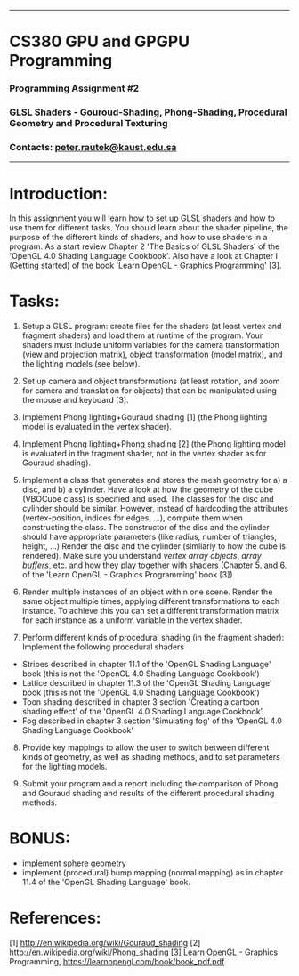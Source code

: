 --------------------------------------------------------------------
# CS380 GPU and GPGPU Programming
### Programming Assignment #2
### GLSL Shaders - Gouroud-Shading, Phong-Shading, Procedural Geometry and Procedural Texturing
### Contacts: peter.rautek@kaust.edu.sa
--------------------------------------------------------------------

# Introduction: 

In this assignment you will learn how to set up GLSL shaders and how to use them for different tasks. 
You should learn about the shader pipeline, the purpose of the different kinds of shaders, and how to use shaders in a program.
As a start review Chapter 2 'The Basics of GLSL Shaders' of the 'OpenGL 4.0 Shading Language Cookbook'. 
Also have a look at Chapter I (Getting started) of the book 'Learn OpenGL - Graphics Programming' [3].

# Tasks:

1. Setup a GLSL program: create files for the shaders (at least vertex and fragment shaders) and load them at runtime of the program. 
Your shaders must include uniform variables for the camera transformation (view and projection matrix), object transformation (model matrix), and the lighting models (see below).

2. Set up camera and object transformations (at least rotation, and zoom for camera and translation for objects) that can be manipulated using the mouse and keyboard [3].

3. Implement Phong lighting+Gouraud shading [1] (the Phong lighting model is evaluated in the vertex shader).

4. Implement Phong lighting+Phong shading [2] (the Phong lighting model is evaluated in the fragment shader, not in the vertex shader as for Gouraud shading).

5. Implement a class that generates and stores the mesh geometry for a) a disc, and b) a cylinder.
Have a look at how the geometry of the cube (VBOCube class) is specified and used. 
The classes for the disc and cylinder should be similar. However, instead of hardcoding the attributes (vertex-position, indices for edges, ...), compute them when constructing the class. 
The constructor of the disc and the cylinder should have appropriate parameters (like radius, number of triangles, height, ...)
Render the disc and the cylinder (similarly to how the cube is rendered). Make sure you understand _vertex array objects_, _array buffers_, etc. and how they play together with shaders (Chapter 5. and 6. of the 'Learn OpenGL - Graphics Programming' book [3])


6. Render multiple instances of an object within one scene. Render the same object multiple times, applying different transformations to each instance. 
To achieve this you can set a different transformation matrix for each instance as a uniform variable in the vertex shader.

7. Perform different kinds of procedural shading (in the fragment shader):
Implement the following procedural shaders 
- Stripes described in chapter 11.1 of the 'OpenGL Shading Language' book (this is not the 'OpenGL 4.0 Shading Language Cookbook')
- Lattice described in chapter 11.3 of the 'OpenGL Shading Language' book (this is not the 'OpenGL 4.0 Shading Language Cookbook')
- Toon shading described in chapter 3 section 'Creating a cartoon shading effect' of the 'OpenGL 4.0 Shading Language Cookbook'
- Fog described in chapter 3 section 'Simulating fog' of the 'OpenGL 4.0 Shading Language Cookbook'

8. Provide key mappings to allow the user to switch between different kinds of geometry, as well as shading methods, and to set parameters for the lighting models.

9. Submit your program and a report including the comparison of Phong and Gouraud shading and results of the different procedural shading methods.

# BONUS: 
- implement sphere geometry
- implement (procedural) bump mapping (normal mapping) as in chapter 11.4 of the 'OpenGL Shading Language' book.


# References:
[1] http://en.wikipedia.org/wiki/Gouraud_shading
[2] http://en.wikipedia.org/wiki/Phong_shading
[3] Learn OpenGL - Graphics Programming, https://learnopengl.com/book/book_pdf.pdf